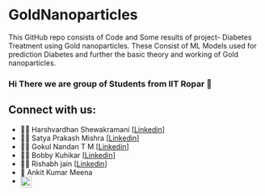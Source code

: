 # GoldNanoparticles
This GitHub repo consists of Code and Some results of project- Diabetes Treatment using Gold nanoparticles. These Consist of ML Models used for prediction Diabetes and further the basic theory and working of Gold nanoparticles. 
### Hi There we are group of Students from IIT Ropar 👋

## Connect with us:
- 🤵‍♂️ Harshvardhan Shewakramani [[Linkedin](https://www.linkedin.com/in/harshvardhan-shewakramani-33b4b61b3)]
- 👨‍💻 Satya Prakash Mishra [[Linkedin](https://www.linkedin.com/in/satya-mishra-)]
- 🧛‍♂️ Gokul Nandan T M [[Linkedin](https://www.linkedin.com/in/gokulnandantm)]
- 🧑‍🔬 Bobby Kuhikar [[Linkedin](https://www.linkedin.com/in/bobby-kuhikar-b612a61b4)]
- 🧑‍🎓 Rishabh jain [[Linkedin](https://www.linkedin.com/in/rishabh-jain-b992761b4)]
- 👨‍ Ankit Kumar Meena 
- [<img align="left" alt="codeSTACKr | LinkedIn" width="22px" src="https://cdn.jsdelivr.net/npm/simple-icons@v3/icons/linkedin.svg" />](https://www.linkedin.com/in/gokulnandantm)
